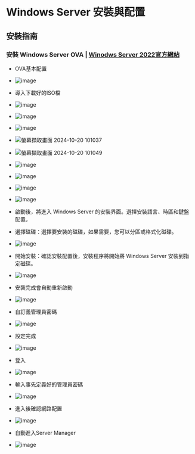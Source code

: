 # Windows Server 安裝與配置
## 安裝指南
### 安裝 Windows Server OVA | [Winodws Server 2022官方網站](https://www.microsoft.com/zh-tw/evalcenter/download-windows-server-2022)
- OVA基本配置
- ![image](https://github.com/user-attachments/assets/96806c41-b2e9-4a2b-a76b-3ba3a69e6674)
- 導入下載好的ISO檔
- ![image](https://github.com/user-attachments/assets/025e1d16-ee2e-401c-ba98-c3343e638d21)
- ![image](https://github.com/user-attachments/assets/854a7178-e863-46d0-a347-48c07e3ce62d)
- ![image](https://github.com/user-attachments/assets/a4f25365-5200-493d-a26e-6bdada8f0e06)
- ![螢幕擷取畫面 2024-10-20 101037](https://github.com/user-attachments/assets/2a600967-7848-40e1-b2aa-4654012cf149)
- ![螢幕擷取畫面 2024-10-20 101049](https://github.com/user-attachments/assets/2643d127-5d6d-47da-a887-cdf5813c69c2)

- ![image](https://github.com/user-attachments/assets/4d295b70-5d36-4c25-9f25-09baa0d34d30)
- ![image](https://github.com/user-attachments/assets/a93199ea-952e-47b1-8b28-89d18f5f9c39)
- ![image](https://github.com/user-attachments/assets/15804629-7e98-4b96-943c-3bec43ea34a6)
- ![image](https://github.com/user-attachments/assets/8bc1a1af-8ad0-4fcd-8434-1961c5188b69)
- 啟動後，將進入 Windows Server 的安裝界面。選擇安裝語言、時區和鍵盤配置。
- 選擇磁碟：選擇要安裝的磁碟，如果需要，您可以分區或格式化磁碟。
- ![image](https://github.com/user-attachments/assets/2593e65f-c9d2-4c7b-99a4-4497e3b44dc4)
- 開始安裝：確認安裝配置後，安裝程序將開始將 Windows Server 安裝到指定磁碟。
- ![image](https://github.com/user-attachments/assets/aefbe514-20ff-4035-97e5-b6d526c72b78)
- 安裝完成會自動重新啟動
- ![image](https://github.com/user-attachments/assets/eabe99b0-1d68-4591-8fae-cff7f3e08a5a)
- 自訂義管理員密碼
- ![image](https://github.com/user-attachments/assets/712fda0d-9925-4b26-a76b-a079ada60baa)
- 設定完成
- ![image](https://github.com/user-attachments/assets/9ec53f9f-2dc4-4849-b416-605d68447581)
- 登入
- ![image](https://github.com/user-attachments/assets/93df5543-a2ad-4bd6-bb96-3d5f8fc03fb3)
- 輸入事先定義好的管理員密碼
- ![image](https://github.com/user-attachments/assets/5b27212b-1de5-4374-984c-ead895fe3f5c)
- 進入後確認網路配置
- ![image](https://github.com/user-attachments/assets/413284a6-b0ca-4136-9cc7-e9b610760f4a)
- 自動進入Server Manager
- ![image](https://github.com/user-attachments/assets/a3978fd0-47d2-4378-8d21-5a90c345c061)




